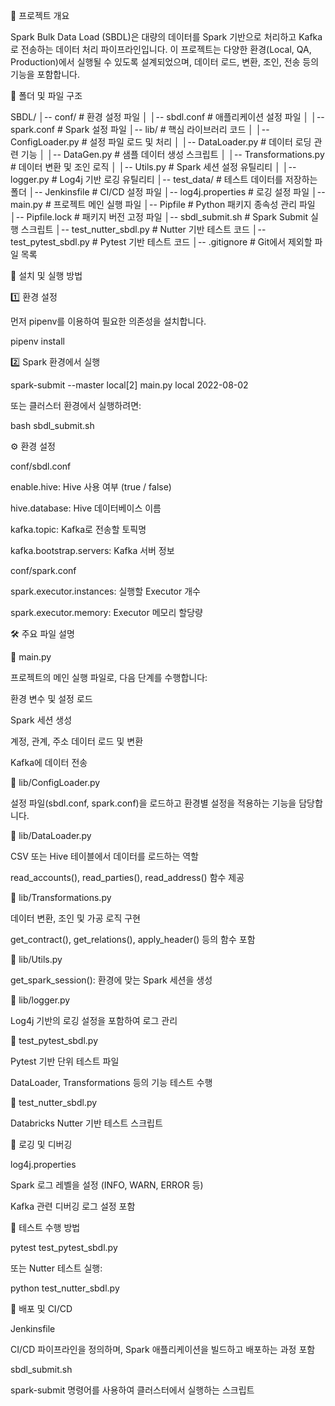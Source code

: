 📌 프로젝트 개요

Spark Bulk Data Load (SBDL)은 대량의 데이터를 Spark 기반으로 처리하고 Kafka로 전송하는 데이터 처리 파이프라인입니다. 이 프로젝트는 다양한 환경(Local, QA, Production)에서 실행될 수 있도록 설계되었으며, 데이터 로드, 변환, 조인, 전송 등의 기능을 포함합니다.

📂 폴더 및 파일 구조

SBDL/
│-- conf/                  # 환경 설정 파일
│   │-- sbdl.conf          # 애플리케이션 설정 파일
│   │-- spark.conf         # Spark 설정 파일
│-- lib/                   # 핵심 라이브러리 코드
│   │-- ConfigLoader.py    # 설정 파일 로드 및 처리
│   │-- DataLoader.py      # 데이터 로딩 관련 기능
│   │-- DataGen.py         # 샘플 데이터 생성 스크립트
│   │-- Transformations.py # 데이터 변환 및 조인 로직
│   │-- Utils.py           # Spark 세션 설정 유틸리티
│   │-- logger.py          # Log4j 기반 로깅 유틸리티
│-- test_data/             # 테스트 데이터를 저장하는 폴더
│-- Jenkinsfile            # CI/CD 설정 파일
│-- log4j.properties       # 로깅 설정 파일
│-- main.py                # 프로젝트 메인 실행 파일
│-- Pipfile                # Python 패키지 종속성 관리 파일
│-- Pipfile.lock           # 패키지 버전 고정 파일
│-- sbdl_submit.sh         # Spark Submit 실행 스크립트
│-- test_nutter_sbdl.py    # Nutter 기반 테스트 코드
│-- test_pytest_sbdl.py    # Pytest 기반 테스트 코드
│-- .gitignore             # Git에서 제외할 파일 목록

🚀 설치 및 실행 방법

1️⃣ 환경 설정

먼저 pipenv를 이용하여 필요한 의존성을 설치합니다.

pipenv install

2️⃣ Spark 환경에서 실행

spark-submit --master local[2] main.py local 2022-08-02

또는 클러스터 환경에서 실행하려면:

bash sbdl_submit.sh

⚙️ 환경 설정

conf/sbdl.conf

enable.hive: Hive 사용 여부 (true / false)

hive.database: Hive 데이터베이스 이름

kafka.topic: Kafka로 전송할 토픽명

kafka.bootstrap.servers: Kafka 서버 정보

conf/spark.conf

spark.executor.instances: 실행할 Executor 개수

spark.executor.memory: Executor 메모리 할당량

🛠 주요 파일 설명

🔹 main.py

프로젝트의 메인 실행 파일로, 다음 단계를 수행합니다:

환경 변수 및 설정 로드

Spark 세션 생성

계정, 관계, 주소 데이터 로드 및 변환

Kafka에 데이터 전송

🔹 lib/ConfigLoader.py

설정 파일(sbdl.conf, spark.conf)을 로드하고 환경별 설정을 적용하는 기능을 담당합니다.

🔹 lib/DataLoader.py

CSV 또는 Hive 테이블에서 데이터를 로드하는 역할

read_accounts(), read_parties(), read_address() 함수 제공

🔹 lib/Transformations.py

데이터 변환, 조인 및 가공 로직 구현

get_contract(), get_relations(), apply_header() 등의 함수 포함

🔹 lib/Utils.py

get_spark_session(): 환경에 맞는 Spark 세션을 생성

🔹 lib/logger.py

Log4j 기반의 로깅 설정을 포함하여 로그 관리

🔹 test_pytest_sbdl.py

Pytest 기반 단위 테스트 파일

DataLoader, Transformations 등의 기능 테스트 수행

🔹 test_nutter_sbdl.py

Databricks Nutter 기반 테스트 스크립트

📜 로깅 및 디버깅

log4j.properties

Spark 로그 레벨을 설정 (INFO, WARN, ERROR 등)

Kafka 관련 디버깅 로그 설정 포함

🧪 테스트 수행 방법

pytest test_pytest_sbdl.py

또는 Nutter 테스트 실행:

python test_nutter_sbdl.py

🚀 배포 및 CI/CD

Jenkinsfile

CI/CD 파이프라인을 정의하며, Spark 애플리케이션을 빌드하고 배포하는 과정 포함

sbdl_submit.sh

spark-submit 명령어를 사용하여 클러스터에서 실행하는 스크립트

